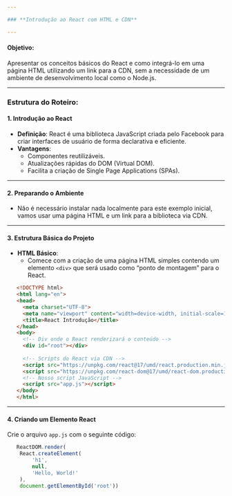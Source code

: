 ```yaml
---

### **Introdução ao React com HTML e CDN**

---
```


#### **Objetivo:**
Apresentar os conceitos básicos do React e como integrá-lo em uma página HTML utilizando um link para a CDN, sem a necessidade de um ambiente de desenvolvimento local como o Node.js.

---

### **Estrutura do Roteiro:**

#### **1. Introdução ao React**
   - **Definição**: React é uma biblioteca JavaScript criada pelo Facebook para criar interfaces de usuário de forma declarativa e eficiente.
   - **Vantagens**:
     - Componentes reutilizáveis.
     - Atualizações rápidas do DOM (Virtual DOM).
     - Facilita a criação de Single Page Applications (SPAs).
   
---

#### **2. Preparando o Ambiente**
   - Não é necessário instalar nada localmente para este exemplo inicial, vamos usar uma página HTML e um link para a biblioteca via CDN.
   
---

#### **3. Estrutura Básica do Projeto**
   - **HTML Básico**: 
     - Comece com a criação de uma página HTML simples contendo um elemento `<div>` que será usado como “ponto de montagem” para o React.
     
```html
   <!DOCTYPE html>
   <html lang="en">
   <head>
     <meta charset="UTF-8">
     <meta name="viewport" content="width=device-width, initial-scale=1.0">
     <title>React Introdução</title>
   </head>
   <body>
     <!-- Div onde o React renderizará o conteúdo -->
     <div id="root"></div>
   
     <!-- Scripts do React via CDN -->
     <script src="https://unpkg.com/react@17/umd/react.production.min.js" crossorigin></script>
     <script src="https://unpkg.com/react-dom@17/umd/react-dom.production.min.js" crossorigin></script>
     <!-- Nosso script JavaScript -->
     <script src="app.js"></script>
   </body>
   </html>
```

---

#### **4. Criando um Elemento React**
   
   
   Crie o arquivo `app.js` com o seguinte código:
   
```javascript
   ReactDOM.render(
    React.createElement(
        'h1',
        null,
        'Hello, World!'
    ),
    document.getElementById('root'))
```